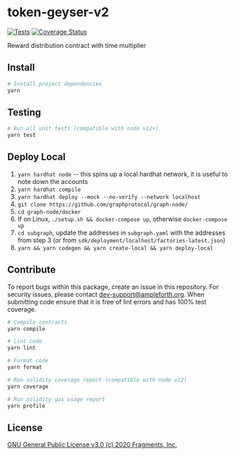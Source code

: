 # token-geyser-v2

[![Tests](https://github.com/ampleforth/token-geyser-v2/workflows/CI/badge.svg)](https://github.com/ampleforth/token-geyser-v2/actions) [![Coverage Status](https://coveralls.io/repos/github/ampleforth/token-geyser-v2/badge.svg?t=HP4Dtq)](https://coveralls.io/github/ampleforth/token-geyser-v2)

Reward distribution contract with time multiplier

## Install

```bash
# Install project dependencies
yarn
```

## Testing

```bash
# Run all unit tests (compatible with node v12+)
yarn test
```

## Deploy Local
1. `yarn hardhat node` -- this spins up a local hardhat network, it is useful to note down the accounts
2. `yarn hardhat compile`
3. `yarn hardhat deploy --mock --no-verify --network localhost`
4. `git clone https://github.com/graphprotocol/graph-node/`
5. `cd graph-node/docker`
6. If on Linux, `./setup.sh && docker-compose up`, otherwise `docker-compose up`
7. `cd subgraph`, update the addresses in `subgraph.yaml` with the addresses from step 3 (or from `sdk/deployment/localhost/factories-latest.json`)
8. `yarn && yarn codegen && yarn create-local && yarn deploy-local`

## Contribute

To report bugs within this package, create an issue in this repository.
For security issues, please contact dev-support@ampleforth.org.
When submitting code ensure that it is free of lint errors and has 100% test coverage.

```bash
# Compile contracts
yarn compile

# Lint code
yarn lint

# Format code
yarn format

# Run solidity coverage report (compatible with node v12)
yarn coverage

# Run solidity gas usage report
yarn profile
```

## License

[GNU General Public License v3.0 (c) 2020 Fragments, Inc.](./LICENSE)

